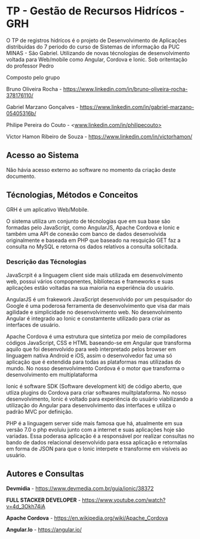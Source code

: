# TP - Gestão de Recursos Hidrícos - GRH

O TP de registros hidrícos é o projeto de Desenvolvimento de Aplicações distribuidas do 7 periodo do curso de Sistemas de informação da PUC MINAS - São Gabriel.
Utilizando de novas técnologias de desenvolvimento voltada para Web/mobile como Angular, Cordova e Ionic. Sob oritentação do professor Pedro

Composto pelo grupo

Bruno Oliveira Rocha - <https://www.linkedin.com/in/bruno-oliveira-rocha-378176110/>

Gabriel Marzano Gonçalves - <https://www.linkedin.com/in/gabriel-marzano-05405316b/>

Philipe Pereira do Couto - <www.linkedin.com/in/philipecouto>

Victor Hamon Ribeiro de Souza - <https://www.linkedin.com/in/victorhamon/>

## Acesso ao Sistema

Não hávia acesso externo ao software no momento da criação deste documento.

## Técnologias, Métodos e Conceitos

GRH é um aplicativo Web/Mobile.

O sistema utiliza um conjunto de técnologias que em sua base são formadas pelo JavaScript, como AngularJS, Apache Cordova e Ionic e também uma API de conexão com banco de dados desenvolvida originalmente e baseada em PHP que baseado na resquição GET faz a consulta no MySQL e retorna os dados relatívos a consulta solicitada.

### Descrição das Técnologias

JavaScrpit é a linguagem client side mais utilizada em desenvolvimento web, possui vários compopnentes, biblíotecas e frameworks e suas aplicações estão voltadas na sua maioria na experiência do usuário.

AngularJS é um frakework JavaScript desenvolvido por um pesquisador do Google é uma poderosa ferramenta de desenvolvimento que visa dar mais agilidade e simplicidade no desenvolvimento web. No desenvolvimento Angular é integrado ao Ionic e constamtente utilizado para criar as interfaces de usuário.

Apache Cordova é uma estrutura que sintetiza por meio de compiladores códigos JavaScript, CSS e HTML baseando-se em Angular que transforma aquilo que foi desenvolvido para web interpretado pelos browser em linguagem nativa Android e iOS, assim o desenvolvedor faz uma só aplicação que é extendida para todas as plataformas mas utilizadas do mundo. No nosso desenvolvimento Cordova é o motor que transforma o desenvolvimento em multiplataforma

Ionic é software SDK (Software development kit) de código aberto, que utliza plugins do Cordova para criar softwares muiltplataforma. No nosso desenvolvimento, Ionic é voltado para experiência do usuário viabilizando a utilização do Angular para desenvolvimento das interfaces e utiliza o padrão MVC por definição.

PHP é a linguagem server side mais famosa que há, atualmente em sua versão 7.0 o php evoluiu junto com a internet e suas aplicações hoje são variadas. Essa poderasa aplicação é a responsável por realizar consultas no bando de dados relacional desenvolvido para essa aplicação e retornalas em forma de JSON para que o Ionic interpete e transforme em visíveis ao usuário.

## Autores e Consultas
**Devmidia** - <https://www.devmedia.com.br/guia/ionic/38372>

**FULL STACKER DEVELOPER** - <https://www.youtube.com/watch?v=4d_3Okh74iA>

**Apache Cordova** - <https://en.wikipedia.org/wiki/Apache_Cordova>

**Angular.Io** - <https://angular.io/>










